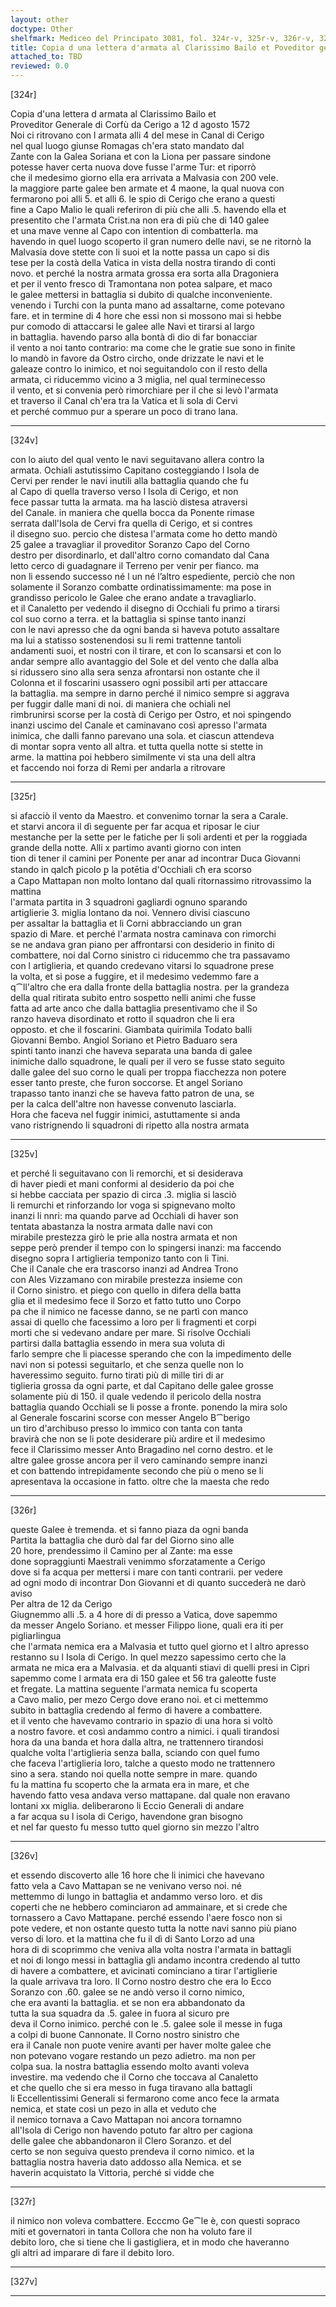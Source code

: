 ```yaml
---
layout: other
doctype: Other
shelfmark: Mediceo del Principato 3081, fol. 324r-v, 325r-v, 326r-v, 327r-v
title: Copia d una lettera d'armata al Clarissimo Bailo et Poveditor generale di Corfu da Cerigo a 12 d Agosto 1572
attached_to: TBD
reviewed: 0.0
---
```


[324r]  
  
  
Copia d'una lettera d armata al Clarissimo Bailo et  
Proveditor Generale di Corfù da Cerigo a 12 d agosto 1572  
Noi ci ritrovano con l armata alli 4 del mese in Canal di Cerigo  
nel qual luogo giunse Romagas ch'era stato mandato dal  
Zante con la Galea Soriana et con la Liona per passare sindone  
potesse haver certa nuova dove fusse l'arme Tur: et riporrò  
che il medesimo giorno ella era arrivata a Malvasia con 200 vele.  
la maggiore parte galee ben armate et 4 maone, la qual nuova con  
fermarono poi alli 5. et alli 6. le spio di Cerigo che erano a questi  
fine a Capo Malio le quali referiron di più che alli .5. havendo ella et  
presentito che l'armata Crist.na non era di più che di 140 galee  
et una mave venne al Capo con intention di combatterla. ma  
havendo in quel luogo scoperto il gran numero delle navi, se ne ritornò la  
Malvasia dove stette con li suoi et la notte passa un capo si dis  
tese per la costà della Vatica in vista della nostra tirando di conti  
novo. et perché la nostra armata grossa era sorta alla Dragoniera  
et per il vento fresco di Tramontana non potea salpare, et maco  
le galee mettersi in battaglia si dubito di qualche inconveniente.  
venendo i Turchi con la punta mano ad assaltarne, come potevano  
fare. et in termine di 4 hore che essi non si mossono mai si hebbe  
pur comodo di attaccarsi le galee alle Navi et tirarsi al largo  
in battaglia. havendo parso alla bontà di dio di far bonacciar  
il vento a noi tanto contrario: ma come che le gratie sue sono in finite  
lo mandò in favore da Ostro circho, onde drizzate le navi et le  
galeaze contro lo inimico, et noi seguitandolo con il resto della  
armata, ci riducemmo vicino a 3 miglia, nel qual terminecesso  
il vento, et si convenia però rimorchiare per il che si levò l'armata  
et traverso il Canal ch'era tra la Vatica et li sola di Cervi  
et perché commuo pur a sperare un poco di trano lana.  
  
---  

[324v]  
  
  
con lo aiuto del qual vento le navi seguitavano allera contro la  
armata. Ochiali astutissimo Capitano costeggiando l Isola de  
Cervi per render le navi inutili alla battaglia quando che fu  
al Capo di quella traverso verso l Isola di Cerigo, et non  
fece passar tutta la armata. ma ha lasciò distesa atraversi  
del Canale. in maniera che quella bocca da Ponente rimase  
serrata dall'Isola de Cervi fra quella di Cerigo, et si contres  
il disegno suo. percio che distesa l'armata come ho detto mandò  
25 galee a travagliar il proveditor Soranzo Capo del Corno  
destro per disordinarlo, et dall'altro corno comandato dal Cana  
letto cerco di guadagnare il Terreno per venir per fianco. ma  
non li essendo successo né l un né l’altro espediente, perciò che non  
solamente il Soranzo combatte ordinatissimamente: ma pose in  
grandisso pericolo le Galee che erano andate a travagliarlo.  
et il Canaletto per vedendo il disegno di Occhiali fu primo a tirarsi  
col suo corno a terra. et la battaglia si spinse tanto inanzi  
con le navi apresso che da ogni banda si haveva potuto assaltare  
ma lui a statisso sostenendosi su li remi trattenne tantoli  
andamenti suoi, et nostri con il tirare, et con lo scansarsi et con lo  
andar sempre allo avantaggio del Sole et del vento che dalla alba  
si ridussero sino alla sera senza afrontarsi non ostante che il  
Colonna et il foscarini usassero ogni possibil arti per attaccare  
la battaglia. ma sempre in darno perché il nimico sempre si aggrava  
per fuggir dalle mani di noi. di maniera che ochiali nel  
rimbrunirsi scorse per la costà di Cerigo per Ostro, et noi spingendo  
inanzi uscimo del Canale et caminavano così apresso l'armata  
inimica, che dalli fanno parevano una sola. et ciascun attendeva  
di montar sopra vento all altra. et tutta quella notte si stette in  
arme. la mattina poi hebbero similmente vi sta una dell altra  
et faccendo noi forza di Remi per andarla a ritrovare  
  
---  

[325r]  
  
  
si afacciò il vento da Maestro. et convenimo tornar la sera a Carale.  
et starvi ancora il dì seguente per far acqua et riposar le ciur  
mestanche per la sette per le fatiche per li soli ardenti et per la roggiada  
grande della notte. Alli x partimo avanti giorno con inten  
tion di tener il camini per Ponente per anar ad incontrar Duca Giovanni  
stando in qalcħ ꝑicolo ꝑ la potētia d'Occhiali cħ era scorso  
a Capo Mattapan non molto lontano dal quali ritornassimo ritrovassimo la mattina  
l'armata partita in 3 squadroni gagliardi ognuno sparando  
artiglierie 3. miglia lontano da noi. Vennero divisi ciascuno  
per assaltar la battaglia et li Corni abbracciando un gran  
spazio di Mare. et perché l'armata nostra caminava con rimorchi  
se ne andava gran piano per affrontarsi con desiderio in finito di  
combattere, noi dal Corno sinistro ci riducemmo che tra passavamo  
con l artiglieria, et quando credevano vitarsi lo squadrone prese  
la volta, et si pose a fuggire, et il medesimo vedemmo fare a  
q⁀ll'altro che era dalla fronte della battaglia nostra. per la grandeza  
della qual ritirata subito entro sospetto nelli animi che fusse  
fatta ad arte anco che dalla battaglia presentivamo che il So  
ranzo haveva disordinato et rotto il squadron che li era  
opposto. et che il foscarini. Giambata quirimila Todato balli  
Giovanni Bembo. Angiol Soriano et Pietro Baduaro sera  
spinti tanto inanzi che haveva separata una banda di galee  
inimiche dallo squadrone, le quali per il vero se fusse stato seguito  
dalle galee del suo corno le quali per troppa fiacchezza non potere  
esser tanto preste, che furon soccorse. Et angel Soriano  
trapasso tanto inanzi che se haveva fatto patron de una, se  
per la calca dell'altre non havesse convenuto lasciarla.  
Hora che faceva nel fuggir inimici, astuttamente si anda  
vano ristrignendo li squadroni di ripetto alla nostra armata  
  
---  

[325v]  
  
  
et perché li seguitavano con li remorchi, et si desiderava  
di haver piedi et mani conformi al desiderio da poi che  
si hebbe cacciata per spazio di circa .3. miglia si lasciò  
li remurchi et rinforzando lor voga si spignevano molto  
inanzi li nnri: ma quando parve ad Occhiali di haver son  
tentata abastanza la nostra armata dalle navi con  
mirabile prestezza girò le prie alla nostra armata et non  
seppe però prender il tempo con lo spingersi inanzi: ma faccendo  
disegno sopra l artiglieria temponizo tanto con li Tini.  
Che il Canale che era trascorso inanzi ad Andrea Trono  
con Ales Vizzamano con mirabile prestezza insieme con  
il Corno sinistro. et piego con quello in difera della batta  
glia et il medesimo fece il Sorzo et fatto tutto uno Corpo  
pa che il nimico ne facesse danno, se ne partì con manco  
assai di quello che facessimo a loro per li fragmenti et corpi  
morti che si vedevano andare per mare. Si risolve Occhiali  
partirsi dalla battaglia essendo in mera sua voluta di  
farlo sempre che li piacesse sperando che con la impedimento delle  
navi non si potessi seguitarlo, et che senza quelle non lo  
haveressimo seguito. furno tirati più di mille tiri di ar  
tiglieria grossa da ogni parte, et dal Capitano delle galee grosse  
solamente più di 150. il quale vedendo il pericolo della nostra  
battaglia quando Occhiali se li posse a fronte. ponendo la mira solo  
al Generale foscarini scorse con messer Angelo B⁀berigo  
un tiro d'archibuso presso lo immico con tanta con tanta  
bravirà che non se li pote desiderare più ardire et il medesimo  
fece il Clarissimo messer Anto Bragadino nel corno destro. et le  
altre galee grosse ancora per il vero caminando sempre inanzi  
et con battendo intrepidamente secondo che più o meno se li  
apresentava la occasione in fatto. oltre che la maesta che redo  
  
---  

[326r]  
  
  
queste Galee è tremenda. et si fanno piaza da ogni banda  
Partita la battaglia che durò dal far del Giorno sino alle  
20 hore, prendessimo il Camino per al Zante: ma esse  
done sopraggiunti Maestrali venimmo sforzatamente a Cerigo  
dove si fa acqua per mettersi i mare con tanti contrarii. per vedere  
ad ogni modo di incontrar Don Giovanni et di quanto succederà ne darò  
aviso  
Per altra de 12 da Cerigo  
Giugnemmo alli .5. a 4 hore di di presso a Vatica, dove sapemmo  
da messer Angelo Soriano. et messer Filippo lione, quali era iti per pigliarlingua  
che l'armata nemica era a Malvasia et tutto quel giorno et l altro apresso  
restanno su l Isola di Cerigo. In quel mezzo sapessimo certo che la  
armata ne mica era a Malvasia. et da alquanti stiavi di quelli presi in Cipri  
sapemmo come l armata era di 150 galee et 56 tra galeotte fuste  
et fregate. La mattina seguente l'armata nemica fu scoperta  
a Cavo malio, per mezo Cergo dove erano noi. et ci mettemmo  
subito in battaglia credendo al fermo di havere a combattere.  
et il vento che havevamo contrario in spazio di una hora si voltò  
a nostro favore. et così andammo contro a nimici. i quali tirandosi  
hora da una banda et hora dalla altra, ne trattennero tirandosi  
qualche volta l'artiglieria senza balla, sciando con quel fumo  
che faceva l'artiglieria loro, talche a questo modo ne trattennero  
sino a sera. stando noi quella notte sempre in mare. quando  
fu la mattina fu scoperto che la armata era in mare, et che  
havendo fatto vesa andava verso mattapane. dal quale non eravano  
lontani xx miglia. deliberarono li Eccio Generali di andare  
a far acqua su l isola di Cerigo, havendone gran bisogno  
et nel far questo fu messo tutto quel giorno sin mezzo l'altro  
  
---  

[326v]  
  
  
et essendo discoverto alle 16 hore che li inimici che havevano  
fatto vela a Cavo Mattapan se ne venivano verso noi. né  
mettemmo di lungo in battaglia et andammo verso loro. et dis  
coperti che ne hebbero cominciaron ad ammainare, et si crede che  
tornassero a Cavo Mattapane. perché essendo l'aere fosco non si  
pote vedere, et non ostante questo tutta la notte navi sanno più piano  
verso di loro. et la mattina che fu il dì di Santo Lorzo ad una  
hora di di scoprimmo che veniva alla volta nostra l'armata in battagli  
et noi di longo messi in battaglia gli andamo incontra credendo al tutto  
di havere a combattere, et avicinati cominciano a tirar l'artiglierie  
la quale arrivava tra loro. Il Corno nostro destro che era lo Ecco  
Soranzo con .60. galee se ne andò verso il corno nimico,  
che era avanti la battaglia. et se non era abbandonato da  
tutta la sua squadra da .5. galee in fuora al sicuro pre  
deva il Corno inimico. perché con le .5. galee sole il messe in fuga  
a colpi di buone Cannonate. Il Corno nostro sinistro che  
era il Canale non puote venire avanti per haver molte galee che  
non potevano vogare restando un pezo adietro. ma non per  
colpa sua. la nostra battaglia essendo molto avanti voleva  
investire. ma vedendo che il Corno che toccava al Canaletto  
et che quello che si era messo in fuga tiravano alla battagli  
li Eccellentissimi Generali si fermarono come anco fece la armata  
nemica, et state così un pezo in alla et veduto che  
il nemico tornava a Cavo Mattapan noi ancora tornamno  
all'Isola di Cerigo non havendo potuto far altro per cagiona  
delle galee che abbandonaron il Clero Soranzo. et del  
certo se non seguiva questo prendeva il corno nimico. et la  
battaglia nostra haveria dato addosso alla Nemica. et se  
haverin acquistato la Vittoria, perché si vidde che  
  
---  

[327r]  
  
  
il nimico non voleva combattere. Ecccmo Ge⁀le è, con questi sopraco  
miti et governatori in tanta Collora che non ha voluto fare il  
debito loro, che si tiene che li gastigliera, et in modo che haveranno  
gli altri ad imparare di fare il debito loro.  
  
---  

[327v]  
  
  
  
---  

